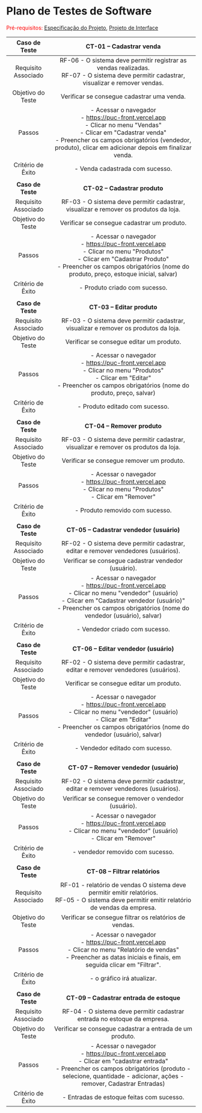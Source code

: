 # Plano de Testes de Software

<span style="color:red">Pré-requisitos: <a href="2-Especificação do Projeto.md"> Especificação do Projeto</a></span>, <a href="3-Projeto de Interface.md"> Projeto de Interface</a>


| **Caso de Teste** 	| **CT-01 – Cadastrar venda** 	|
|:---:	|:---:	|
|	Requisito Associado 	| RF-06 - O sistema deve permitir registrar as vendas realizadas. <br> RF-07 - O sistema deve permitir cadastrar, visualizar e remover vendas.|
| Objetivo do Teste 	| Verificar se consegue cadastrar uma venda. |
| Passos 	| - Acessar o navegador <br> - https://puc-front.vercel.app                                                                                       <br> - Clicar no menu "Vendas"  <br> - Clicar em "Cadastrar venda" <br> - Preencher os campos obrigatórios (vendedor, produto), clicar em adicionar depois em finalizar venda. |
|Critério de Êxito | - Venda cadastrada com sucesso. |
|  	|  	| 
| **Caso de Teste** 	| **CT-02 – Cadastrar produto** 	|
|	Requisito Associado 	| RF-03 - O sistema deve permitir cadastrar, visualizar e remover os produtos da loja. |
| Objetivo do Teste 	| Verificar se consegue cadastrar um produto. |
| Passos 	| - Acessar o navegador <br> - https://puc-front.vercel.app                                                                                       <br> - Clicar no menu "Produtos"  <br> - Clicar em "Cadastrar Produto" <br> - Preencher os campos obrigatórios (nome do produto, preço, estoque inicial, salvar) |
|Critério de Êxito | - Produto criado com sucesso. |
|  	|  	|
| **Caso de Teste** 	| **CT-03 – Editar produto** 	|
|	Requisito Associado 	| RF-03 - O sistema deve permitir cadastrar, visualizar e remover os produtos da loja. |
| Objetivo do Teste 	| Verificar se consegue editar um produto. |
| Passos 	| - Acessar o navegador <br>- https://puc-front.vercel.app <br> - Clicar no menu "Produtos" <br> - Clicar em "Editar" <br> - Preencher os campos obrigatórios (nome do produto, preço, salvar) |
|Critério de Êxito | - Produto editado com sucesso. |
|  	|  	|
| **Caso de Teste** 	| **CT-04 – Remover produto** 	|
|	Requisito Associado 	| RF-03 - O sistema deve permitir cadastrar, visualizar e remover os produtos da loja. |
| Objetivo do Teste 	| Verificar se consegue remover um produto. |
| Passos 	| - Acessar o navegador <br> - https://puc-front.vercel.app <br> - Clicar no menu "Produtos" <br> - Clicar em "Remover" <br> |
|Critério de Êxito | - Produto removido com sucesso. |
|  	|  	|
| **Caso de Teste** 	| **CT-05 – Cadastrar vendedor (usuário)** 	|
|	Requisito Associado 	| RF-02 - O sistema deve permitir cadastrar, editar e remover vendedores (usuários). |
| Objetivo do Teste 	| Verificar se consegue cadastrar vendedor (usuário). |
| Passos 	| - Acessar o navegador <br> - https://puc-front.vercel.app                                                                                       <br> - Clicar no menu "vendedor" (usuário)  <br> - Clicar em "Cadastrar vendedor (usuário)" <br> - Preencher os campos obrigatórios (nome do vendedor (usuário), salvar) |
|Critério de Êxito | - Vendedor criado com sucesso. |
|  	|  	|
| **Caso de Teste** 	| **CT-06 – Editar vendedor (usuário)** 	|
|	Requisito Associado 	| RF-02 - O sistema deve permitir cadastrar, editar e remover vendedores (usuários). |
| Objetivo do Teste 	| Verificar se consegue editar um produto. |
| Passos 	| - Acessar o navegador <br>- https://puc-front.vercel.app <br> - Clicar no menu "vendedor" (usuário) <br> - Clicar em "Editar" <br> - Preencher os campos obrigatórios (nome do vendedor (usuário), salvar) |
|Critério de Êxito | - Vendedor editado com sucesso. |
|  	|  	|
| **Caso de Teste** 	| **CT-07 – Remover vendedor (usuário)** 	|
|	Requisito Associado 	| RF-02 - O sistema deve permitir cadastrar, editar e remover vendedores (usuários). |
| Objetivo do Teste 	| Verificar se consegue remover o vendedor (usuário). |
| Passos 	| - Acessar o navegador <br> - https://puc-front.vercel.app <br> - Clicar no menu "vendedor" (usuário) <br> - Clicar em "Remover" <br> |
|Critério de Êxito | - vendedor removido com sucesso. |
|  	|  	|
| **Caso de Teste** 	| **CT-08 – Filtrar relatórios** 	|
|	Requisito Associado 	| RF-01 - relatório de vendas O sistema deve permitir emitir relatórios. <br> RF-05 - O sistema deve permitir emitir relatório de vendas da empresa. |
| Objetivo do Teste 	| Verificar se consegue filtrar os relatórios de vendas. |
| Passos 	| - Acessar o navegador <br> - https://puc-front.vercel.app <br> - Clicar no menu "Relatório de vendas" <br> - Preencher as datas iniciais e finais, em seguida clicar em "Filtrar". <br> |
|Critério de Êxito | - o gráfico irá atualizar. |
|  	|  	|
| **Caso de Teste** 	| **CT-09 – Cadastrar entrada de estoque** 	|
|	Requisito Associado 	| RF-04 - O sistema deve permitir cadastrar entrada no estoque da empresa. |
| Objetivo do Teste 	| Verificar se consegue cadastrar a entrada de um produto. |
| Passos 	| - Acessar o navegador <br> - https://puc-front.vercel.app <br> - Clicar em "cadastrar entrada" <br> - Preencher os campos obrigatórios (produto - selecione, quantidade - adicionar, ações - remover, Cadastrar Entradas)|
|Critério de Êxito | - Entradas de estoque feitas com sucesso. |

